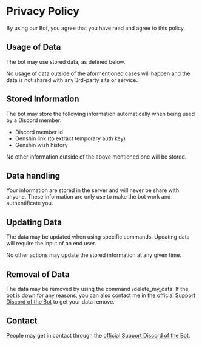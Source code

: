 # Privacy Policy
By using our Bot, you agree that you have read and agree to this policy.

## Usage of Data
The bot may use stored data, as defined below.

No usage of data outside of the aformentioned cases will happen and the data is not shared with any 3rd-party site or service.
## Stored Information
The bot may store the following information automatically when being used by a Discord member:

* Discord member id
* Genshin link (to extract temporary auth key)
* Genshin wish history

No other information outside of the above mentioned one will be stored.

## Data handling
Your information are stored in the server and will never be share with anyone. These information are only use to make the bot work and authentificate you.

## Updating Data 
The data may be updated when using specific commands.
Updating data will require the input of an end user.

No other actions may update the stored information at any given time.
## Removal of Data
The data may be removed by using the command /delete_my_data.
If the bot is down for any reasons, you can also contact me in the [official Support Discord of the Bot](https://discord.com/invite/hRTHpB4HUC) to get your data remove.

## Contact
People may get in contact through the [official Support Discord of the Bot](https://discord.com/invite/hRTHpB4HUC).
